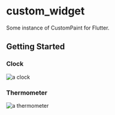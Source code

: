 # custom_widget

Some instance of CustomPaint for Flutter.

## Getting Started

### Clock
![a clock](https://raw.githubusercontent.com/hayoi/custom_widget/master/screenshot/clock.png)

### Thermometer
![a thermometer](https://raw.githubusercontent.com/hayoi/custom_widget/master/screenshot/thermometer.png)
